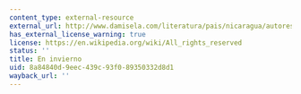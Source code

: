 ```yaml
---
content_type: external-resource
external_url: http://www.damisela.com/literatura/pais/nicaragua/autores/dario/azul/invierno_p3.htm
has_external_license_warning: true
license: https://en.wikipedia.org/wiki/All_rights_reserved
status: ''
title: En invierno
uid: 8a84840d-9eec-439c-93f0-89350332d8d1
wayback_url: ''
---
```

